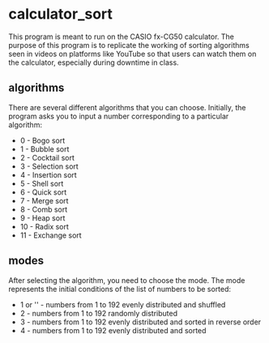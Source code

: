 # calculator_sort

This program is meant to run on the CASIO fx-CG50 calculator. The purpose of this program is to replicate the working of sorting algorithms seen in videos on platforms like YouTube so that users can watch them on the calculator, especially during downtime in class.

## algorithms

There are several different algorithms that you can choose. Initially, the program asks you to input a number corresponding to a particular algorithm:

- 0 - Bogo sort
- 1 - Bubble sort
- 2 - Cocktail sort
- 3 - Selection sort
- 4 - Insertion sort
- 5 - Shell sort
- 6 - Quick sort
- 7 - Merge sort
- 8 - Comb sort
- 9 - Heap sort
- 10 - Radix sort
- 11 - Exchange sort

## modes

After selecting the algorithm, you need to choose the mode. The mode represents the initial conditions of the list of numbers to be sorted:

- 1 or '' - numbers from 1 to 192 evenly distributed and shuffled
- 2 - numbers from 1 to 192 randomly distributed
- 3 - numbers from 1 to 192 evenly distributed and sorted in reverse order
- 4 - numbers from 1 to 192 evenly distributed and sorted